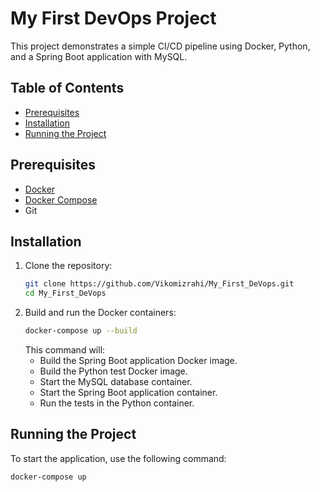 # My First DevOps Project

This project demonstrates a simple CI/CD pipeline using Docker, Python, and a Spring Boot application with MySQL.

## Table of Contents
- [Prerequisites](#prerequisites)
- [Installation](#installation)
- [Running the Project](#running-the-project)


## Prerequisites
- [Docker](https://www.docker.com/get-started)
- [Docker Compose](https://docs.docker.com/compose/install/)
- Git

## Installation
1. Clone the repository:
    ```sh
    git clone https://github.com/Vikomizrahi/My_First_DeVops.git
    cd My_First_DeVops
    ```
2. Build and run the Docker containers:
    ```sh
    docker-compose up --build
    ```
    This command will:
    - Build the Spring Boot application Docker image.
    - Build the Python test Docker image.
    - Start the MySQL database container.
    - Start the Spring Boot application container.
    - Run the tests in the Python container.

## Running the Project
To start the application, use the following command:
```sh
docker-compose up
